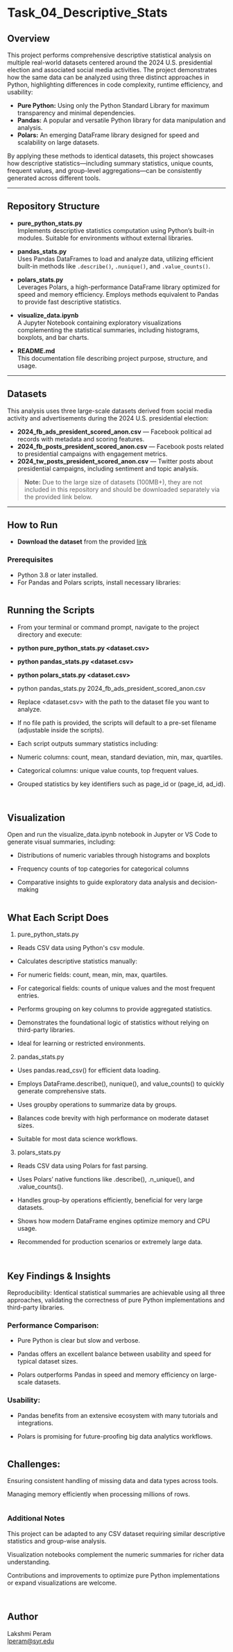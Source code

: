 
# Task_04_Descriptive_Stats

## Overview

This project performs comprehensive descriptive statistical analysis on multiple real-world datasets centered around the 2024 U.S. presidential election and associated social media activities. The project demonstrates how the same data can be analyzed using three distinct approaches in Python, highlighting differences in code complexity, runtime efficiency, and usability:

- **Pure Python:** Using only the Python Standard Library for maximum transparency and minimal dependencies.
- **Pandas:** A popular and versatile Python library for data manipulation and analysis.
- **Polars:** An emerging DataFrame library designed for speed and scalability on large datasets.

By applying these methods to identical datasets, this project showcases how descriptive statistics—including summary statistics, unique counts, frequent values, and group-level aggregations—can be consistently generated across different tools.

---

## Repository Structure

- **pure_python_stats.py**  
  Implements descriptive statistics computation using Python’s built-in modules. Suitable for environments without external libraries.

- **pandas_stats.py**  
  Uses Pandas DataFrames to load and analyze data, utilizing efficient built-in methods like `.describe()`, `.nunique()`, and `.value_counts()`.

- **polars_stats.py**  
  Leverages Polars, a high-performance DataFrame library optimized for speed and memory efficiency. Employs methods equivalent to Pandas to provide fast descriptive statistics.

- **visualize_data.ipynb**  
  A Jupyter Notebook containing exploratory visualizations complementing the statistical summaries, including histograms, boxplots, and bar charts.

- **README.md**  
  This documentation file describing project purpose, structure, and usage.

---

## Datasets

This analysis uses three large-scale datasets derived from social media activity and advertisements during the 2024 U.S. presidential election:

- **2024_fb_ads_president_scored_anon.csv** — Facebook political ad records with metadata and scoring features.
- **2024_fb_posts_president_scored_anon.csv** — Facebook posts related to presidential campaigns with engagement metrics.
- **2024_tw_posts_president_scored_anon.csv** — Twitter posts about presidential campaigns, including sentiment and topic analysis.

> **Note:** Due to the large size of datasets (100MB+), they are not included in this repository and should be downloaded separately via the provided link below.

---

## How to Run
- **Download the dataset** from the provided [link](https://drive.google.com/file/d/1Jq0fPb-tq76Ee_RtM58fT0_M3o-JDBwe/view?usp=sharing)

### Prerequisites

- Python 3.8 or later installed.
- For Pandas and Polars scripts, install necessary libraries:

```
```
## Running the Scripts
- From your terminal or command prompt, navigate to the project directory and execute:
- **python pure_python_stats.py <dataset.csv>**
- **python pandas_stats.py <dataset.csv>**
- **python polars_stats.py <dataset.csv>**
- python pandas_stats.py 2024_fb_ads_president_scored_anon.csv

- Replace <dataset.csv> with the path to the dataset file you want to analyze.

- If no file path is provided, the scripts will default to a pre-set filename (adjustable inside the scripts).

- Each script outputs summary statistics including:

- Numeric columns: count, mean, standard deviation, min, max, quartiles.

- Categorical columns: unique value counts, top frequent values.

- Grouped statistics by key identifiers such as page_id or (page_id, ad_id).
```


```
## Visualization
Open and run the visualize_data.ipynb notebook in Jupyter or VS Code to generate visual summaries, including:

- Distributions of numeric variables through histograms and boxplots

- Frequency counts of top categories for categorical columns

- Comparative insights to guide exploratory data analysis and decision-making
```

```
## What Each Script Does
1. pure_python_stats.py
- Reads CSV data using Python's csv module.

- Calculates descriptive statistics manually:

- For numeric fields: count, mean, min, max, quartiles.

- For categorical fields: counts of unique values and the most frequent entries.

- Performs grouping on key columns to provide aggregated statistics.

- Demonstrates the foundational logic of statistics without relying on third-party libraries.

- Ideal for learning or restricted environments.

2. pandas_stats.py
- Uses pandas.read_csv() for efficient data loading.

- Employs DataFrame.describe(), nunique(), and value_counts() to quickly generate comprehensive stats.

- Uses groupby operations to summarize data by groups.

- Balances code brevity with high performance on moderate dataset sizes.

- Suitable for most data science workflows.

3. polars_stats.py
- Reads CSV data using Polars for fast parsing.

- Uses Polars’ native functions like .describe(), .n_unique(), and .value_counts().

- Handles group-by operations efficiently, beneficial for very large datasets.

- Shows how modern DataFrame engines optimize memory and CPU usage.

- Recommended for production scenarios or extremely large data.
```
  

```
## Key Findings & Insights
Reproducibility: Identical statistical summaries are achievable using all three approaches, validating the correctness of pure Python implementations and third-party libraries.

### Performance Comparison:

- Pure Python is clear but slow and verbose.

- Pandas offers an excellent balance between usability and speed for typical dataset sizes.

- Polars outperforms Pandas in speed and memory efficiency on large-scale datasets.

### Usability:

- Pandas benefits from an extensive ecosystem with many tutorials and integrations.

- Polars is promising for future-proofing big data analytics workflows.

```

```
## Challenges:

Ensuring consistent handling of missing data and data types across tools.

Managing memory efficiently when processing millions of rows.

```

```
### Additional Notes
This project can be adapted to any CSV dataset requiring similar descriptive statistics and group-wise analysis.

Visualization notebooks complement the numeric summaries for richer data understanding.

Contributions and improvements to optimize pure Python implementations or expand visualizations are welcome.
```


```

## Author

Lakshmi Peram\
[lperam@syr.edu](mailto\:lperam@syr.edu)

```
